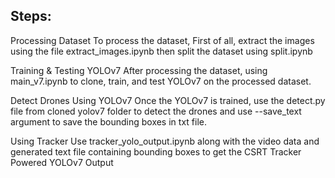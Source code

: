 ## Steps: 

Processing Dataset
To process the dataset, First of all, extract the images using the file extract_images.ipynb then split the dataset using split.ipynb

Training & Testing YOLOv7
After processing the dataset, using main_v7.ipynb to clone, train, and test YOLOv7 on the processed dataset.

Detect Drones Using YOLOv7
Once the YOLOv7 is trained, use the detect.py file from cloned yolov7 folder to detect the drones and use --save_text argument to save the bounding boxes in txt file.

Using Tracker
Use tracker_yolo_output.ipynb along with the video data and generated text file containing bounding boxes to get the CSRT Tracker Powered YOLOv7 Output
